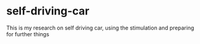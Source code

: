 # self-driving-car
This is my research on self driving car, using the stimulation and preparing for further things

